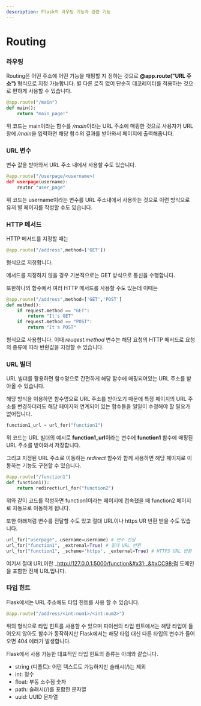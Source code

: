 ```yaml
---
description: Flask의 라우팅 기능과 관련 기능
---
```


# Routing

### 라우팅

Routing은  어떤 주소에 어떤  기능을 매핑할 지 정하는 것으로 **@app.route("URL 주소")** 형식으로 지정 가능합니다. 별 다른 로직 없이 단순히 데코레이터를 적용하는 것으로 편하게 사용할 수 있습니다.

```python
@app.route("/main")
def main():
    return "main_page!"
```

위 코드는 main이라는 함수를 _/mai&#x6E;_&#xC774;라는 URL 주소에 매핑한 것으로 사용자가 URL 창에 _/mai&#x6E;_&#xC744; 입력하면 해당 함수의 결과를 받아와서 페이지에 출력해줍니다.

### URL 변수

변수 값을 받아와서 URL 주소 내에서 사용할 수도 있습니다.

```python
@app.route("/userpage/<username>)
def userpage(username):
    reutnr "user_page"
```

위 코드는 username이라는 변수를 URL 주소내에서 사용하는 것으로 이런 방식으로 유저 별 페이지를 작성할 수도 있습니다.

### HTTP 메서드

HTTP 메서드를 지정할 때는&#x20;

```python
@app.route("/address",method=['GET'])
```

형식으로 지정합니다.

메서드를 지정하지 않을 경우 기본적으로는 GET 방식으로 통신을 수행합니다.

또한하나의 함수에서 여러 HTTP 메서드를 사용할 수도 있는데 이때는

```python
@app.route("/address",method=['GET','POST']
def method():
    if request.method == "GET":
        return "It's GET"
    if request.method == "POST":
        return "It's POST"
```

형식으로 사용합니다. 이때 _reuqest.method_ 변수는 해당 요청의 HTTP 메서드로 요청의 종류에 따라 반환값을 지정할 수 있습니다.

### URL 빌더

URL 빌더를 활용하면 함수명으로 간편하게 해당 함수에 매핑되어있는 URL 주소를 받아올 수 있습니다.

해당 방식을 이용하면 함수명으로  URL 주소를 받아오기 때문에 특정 페이지의 URL 주소를 변경하더라도 해당 페이지와 연계되어 있는 함수들을 일일이 수정해야 할 필요가 없어집니다.

```python
function1_url = url_for("function1")
```

위 코드는 URL 빌더의 예시로 **function1\_url**이라는 변수에 **function1** 함수에 매핑된 URL 주소를 받아와서 저장합니다.

그리고 지정된 URL 주소로 이동하는 _redirect_ 함수와 함께 사용하면 해당 페이지로 이동하는 기능도 구현할 수 있습니다.

```python
@app.route("/function1")
def function1():
    return redirect(url_for("function2")
```

위와 같이 코드를 작성하면 function1이라는 페이지에 접속했을 때 function2 페이지로 자동으로 이동하게 됩니다.

또한 아래처럼 변수를 전달할 수도 있고 절대 URL이나 https UR 반환 받을 수도 있습니다.

```python
url_for("userpage", username=username) # 변수 전달
url_for("function1", _extrenal=True) # 절대 URL 반환
url_for("function1", _scheme='https', _external=True) # HTTPS URL 반환
```

여기서 절대 URL이란 _http://127.0.0.1:5000/function&#x31;_&#xCC98;럼 도메인을 포함한 전체 URL입니다.

### 타입 힌트

Flask에서는 URL 주소에도 타입 힌트를 사용 할 수 있습니다.

```python
@app.route("/address/<int:num1>/<int:num2>")
```

위의 형식으로 타입 힌트를 사용할 수 있으며 파이썬의 타입 힌트에서는 해당 타입이 들어오지 않아도 함수가 동작하지만 Flask에서는 해당 타입 대신 다른 타입의 변수가 들어오면 404 에러가 발생합니다.

Flask에서 사용 가능한 대표적인 타입 힌트의 종류는 아래와 같습니다.

* string (디폴트): 어떤 텍스트도 가능하지만 슬래시(/)는 제외
* int: 정수
* float: 부동 소수점 숫자
* path: 슬래시(/)를 포함한 문자열
* uuid: UUID 문자열
